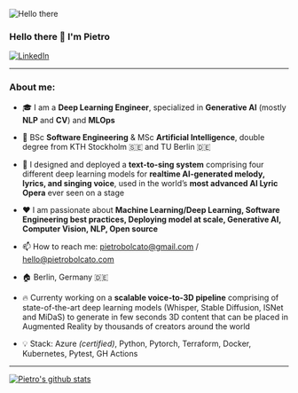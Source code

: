 ![Hello there](https://media1.tenor.com/images/6a4df9527c54d4528fb2b2ab47e7d422/tenor.gif?itemid=13774600)

### Hello there 👋 I'm Pietro

<p> <a href="https://www.linkedin.com/in/pietro-bolcato/" target="_blank"><img alt="LinkedIn" src="https://img.shields.io/badge/linkedin-%230077B5.svg?&style=for-the-badge&logo=linkedin&logoColor=white" /></a>  

---

### About me:
- 🎓  I am a **Deep Learning Engineer**, specialized in **Generative AI** (mostly **NLP** and **CV**) and **MLOps**

- 📜 BSc **Software Engineering** & MSc **Artificial Intelligence**, double degree from KTH Stockholm 🇸🇪 and TU Berlin 🇩🇪 

- 🧠  I designed and deployed a **text-to-sing system** comprising four different deep learning models for **realtime AI-generated melody, lyrics, and singing voice**, used in the world’s **most advanced AI Lyric Opera** ever seen on a stage

- ❤️ I am passionate about **Machine Learning/Deep Learning, Software Engineering best practices, Deploying model at scale, Generative AI, Computer Vision, NLP, Open source** 

- 📫 How to reach me: pietrobolcato@gmail.com / hello@pietrobolcato.com

- 🏠 Berlin, Germany 🇩🇪 

- 🔥 Currenty working on a **scalable voice-to-3D pipeline** comprising of state-of-the-art deep learning models (Whisper, Stable Diffusion, ISNet and MiDaS) to generate in few seconds 3D content that can be placed in Augmented Reality by thousands of creators around the world

- 💡 Stack: Azure *(certified)*, Python, Pytorch, Terraform, Docker, Kubernetes, Pytest, GH Actions

---

[![Pietro's github stats](https://github-readme-stats.vercel.app/api?username=pietrobolcato&count_private=true)](https://github.com/anuraghazra/github-readme-stats)
